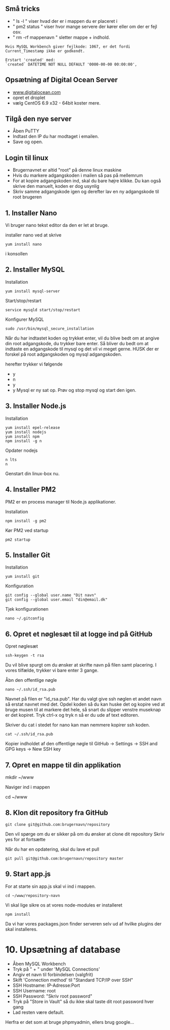## Små tricks
* " ls -l " viser hvad der er i mappen du er placeret i
* " pm2 status " viser hvor mange servere der kører eller om der er fejl osv.
* " rm -rf mappenavn " sletter mappe + indhold.

```
Hvis MySQL Workbench giver fejlkode: 1067, er det fordi Current_Timestamp ikke er godkendt.

Erstart 'created' med:
`created` DATETIME NOT NULL DEFAULT '0000-00-00 00:00:00',
```

## Opsætning af Digital Ocean Server
* www.digitalocean.com
* opret et droplet
* vælg CentOS 6.9 x32  - 64bit koster mere.

## Tilgå den nye server
* Åben PuTTY
* Indtast den IP du har modtaget i emailen.
* Save og open.

## Login til linux
* Brugernavnet er altid "root" på denne linux maskine
* Hvis du markere adgangskoden i mailen så pas på mellemrum
* For at kopire adgangskoden ind, skal du bare højre klikke. Du kan også skrive den manuelt, koden er dog usynlig
* Skriv samme adgangskode igen og derefter lav en ny adgangskode til root brugeren

## 1. Installer Nano
Vi bruger nano tekst editor da den er let at bruge.

installer nano ved at skrive 
```
yum install nano
```
i konsollen


## 2. Installer MySQL
Installation
```
yum install mysql-server
```

Start/stop/restart
```
service mysqld start/stop/restart
```

Konfigurer MySQL
```
sudo /usr/bin/mysql_secure_installation
```
Når du har indtastet koden og trykket enter, vil du blive bedt om at angive din root adgangskode, du trykker bare enter.
Så bliver du bedt om at indtaste en adgangskode til mysql og det vil vi meget gerne. HUSK der er forskel på root adgangskoden og mysql adgangskoden.

herefter trykker vi følgende
* y
* n
* y
* y
Mysql er ny sat op.
Prøv og stop mysql og start den igen.


## 3. Installer Node.js

Installation
```
yum install epel-release
yum install nodejs
yum install npm
npm install -g n
```

Opdater nodejs
```
n lts
n
```

Genstart din linux-box nu.

## 4. Installer PM2

PM2 er en process manager til Node.js applikationer.

Installation
```
npm install -g pm2
```

Kør PM2 ved startup
```
pm2 startup
```

## 5. Installer Git

Installation
```
yum install git
```

Konfiguration
```
git config --global user.name "Dit navn"
git config --global user.email "din@email.dk"
```

Tjek konfigurationen
```
nano ~/.gitconfig
```

## 6. Opret et nøglesæt til at logge ind på GitHub

Opret nøglesæt
```
ssh-keygen -t rsa
```
Du vil blive spurgt om du ønsker at skrifte navn på filen samt placering.
I vores tilfælde, trykker vi bare enter 3 gange.

Åbn den offentlige nøgle
```
nano ~/.ssh/id_rsa.pub
```
Navnet på filen er "id_rsa.pub".
Har du valgt give ssh nøglen et andet navn så erstat navnet med det.
Opdel koden så du kan huske det og kopire ved at bruge musen til at markere det hele, så snart du slipper venstre museknap er det kopiret.
Tryk ctrl-x og tryk n så er du ude af text editoren.

Skriver du cat i stedet for nano kan man nemmere kopirer ssh koden.
```
cat ~/.ssh/id_rsa.pub
```

Kopier indholdet af den offentlige nøgle til GitHub -> Settings -> SSH and GPG keys -> New SSH key

## 7. Opret en mappe til din applikation

mkdir ~/www

Naviger ind i mappen

cd ~/www

## 8. Klon dit repository fra GitHub
```
git clone git@github.com:brugernavn/repository
```
Den vil spørge om du er sikker på om du ønsker at clone dit repository
Skriv yes for at fortsætte

Når du har en opdatering, skal du lave et pull
```
git pull git@github.com:brugernavn/repository master
```

## 9. Start app.js
For at starte sin app.js skal vi ind i mappen.
```
cd ~/www/repository-navn
```

Vi skal lige sikre os at vores node-modules er installeret
```
npm install
```
Da vi har vores packages.json finder serveren selv ud af hvilke plugins der skal installeres.

# 10. Upsætning af database
* Åben MySQL Workbench
* Tryk på " + " under 'MySQL Connections'
* Angiv et navn til forbindelsen (valgfrit)
* Skift 'Connection method' til "Standard TCP/IP over SSH"
* SSH Hostname: IP-Adresse:Port
* SSH Username: root
* SSH Password: "Skriv root password"
* Tryk på "Store in Vault" så du ikke skal taste dit root password hver gang
* Lad resten være default.

Herfra er det som at bruge phpmyadmin, ellers brug google...